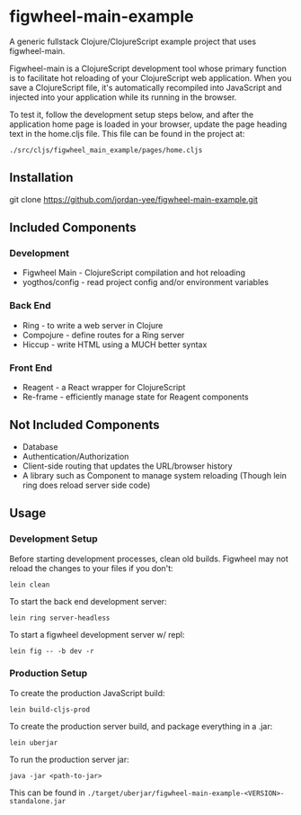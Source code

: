 # figwheel-main-example

A generic fullstack Clojure/ClojureScript example project that uses figwheel-main.

Figwheel-main is a ClojureScript development tool whose primary function is to facilitate
hot reloading of your ClojureScript web application. When you save a ClojureScript file, it's
automatically recompiled into JavaScript and injected into your application while its
running in the browser.

To test it, follow the development setup steps below, and after the application home page
is loaded in your browser, update the page heading text in the home.cljs file. This file
can be found in the project at:

    ./src/cljs/figwheel_main_example/pages/home.cljs

## Installation

git clone https://github.com/jordan-yee/figwheel-main-example.git

## Included Components

### Development
- Figwheel Main - ClojureScript compilation and hot reloading
- yogthos/config - read project config and/or environment variables

### Back End
- Ring - to write a web server in Clojure
- Compojure - define routes for a Ring server
- Hiccup - write HTML using a MUCH better syntax

### Front End
- Reagent - a React wrapper for ClojureScript
- Re-frame - efficiently manage state for Reagent components

## Not Included Components
- Database
- Authentication/Authorization
- Client-side routing that updates the URL/browser history
- A library such as Component to manage system reloading
  (Though lein ring does reload server side code)

## Usage

### Development Setup

Before starting development processes, clean old builds.
Figwheel may not reload the changes to your files if you don't:

    lein clean

To start the back end development server:

    lein ring server-headless

To start a figwheel development server w/ repl:

    lein fig -- -b dev -r

### Production Setup

To create the production JavaScript build:

    lein build-cljs-prod

To create the production server build, and package everything in a .jar:

    lein uberjar

To run the production server jar:

    java -jar <path-to-jar>

This can be found in `./target/uberjar/figwheel-main-example-<VERSION>-standalone.jar`
